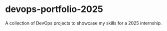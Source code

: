 # devops-portfolio-2025
A collection of DevOps projects to showcase my skills for a 2025 internship.
